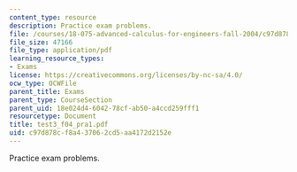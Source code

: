 ```yaml
---
content_type: resource
description: Practice exam problems.
file: /courses/18-075-advanced-calculus-for-engineers-fall-2004/c97d878cf8a437062cd5aa4172d2152e_test3_f04_pra1.pdf
file_size: 47166
file_type: application/pdf
learning_resource_types:
- Exams
license: https://creativecommons.org/licenses/by-nc-sa/4.0/
ocw_type: OCWFile
parent_title: Exams
parent_type: CourseSection
parent_uid: 18e024d4-6042-78cf-ab50-a4ccd259fff1
resourcetype: Document
title: test3_f04_pra1.pdf
uid: c97d878c-f8a4-3706-2cd5-aa4172d2152e
---
```

Practice exam problems.